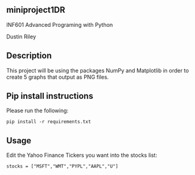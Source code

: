 ## miniproject1DR
INF601 Advanced Programing with Python

Dustin Riley
## Description
This project will be using the packages NumPy and Matplotlib in order to create 5 graphs that output as PNG files.
## Pip install instructions
Please run the following:
```
pip install -r requirements.txt
```
## Usage
Edit the Yahoo Finance Tickers you want into the stocks list:
```
stocks = ["MSFT","WMT","PYPL","AAPL","U"]
```